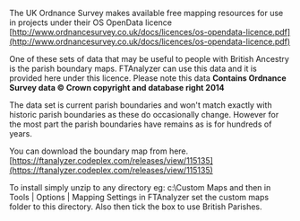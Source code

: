 The UK Ordnance Survey makes available free mapping resources for use in projects under their OS OpenData licence [http://www.ordnancesurvey.co.uk/docs/licences/os-opendata-licence.pdf](http://www.ordnancesurvey.co.uk/docs/licences/os-opendata-licence.pdf)

One of these sets of data that may be useful to people with British Ancestry is the parish boundary maps. FTAnalyzer can use this data and it is provided here under this licence. Please note this data **Contains Ordnance Survey data © Crown copyright and database right 2014**

The data set is current parish boundaries and won't match exactly with historic parish boundaries as these do occasionally change. However for the most part the parish boundaries have remains as is for hundreds of years.

You can download the boundary map from here. [https://ftanalyzer.codeplex.com/releases/view/115135](https://ftanalyzer.codeplex.com/releases/view/115135)

To install simply unzip to any directory eg: c:\Custom Maps and then in Tools | Options | Mapping Settings in FTAnalyzer set the custom maps folder to this directory. Also then tick the box to use British Parishes.


